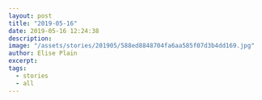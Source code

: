 ```yaml
---
layout: post
title: "2019-05-16"
date: 2019-05-16 12:24:38
description: 
image: "/assets/stories/201905/588ed8848704fa6aa585f07d3b4dd169.jpg"
author: Elise Plain
excerpt: 
tags: 
  - stories
  - all
---
```



<p></p>
